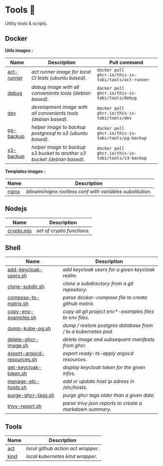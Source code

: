 # Tools :wrench:

Utility tools & scripts.

## Docker

__Utils images :__

| Name                                         | Description                                                             | Pull command                                        |
| -------------------------------------------- | ----------------------------------------------------------------------- | --------------------------------------------------- |
| [act-runner](./docker/act-runner/Dockerfile) | *act runner image for local CI tests (ubuntu based).*                   | `docker pull ghcr.io/this-is-tobi/tools/act-runner` |
| [debug](./docker/debug/Dockerfile)           | *debug image with all convenients tools (debian based).*                | `docker pull ghcr.io/this-is-tobi/tools/debug`      |
| [dev](./docker/dev/Dockerfile)               | *development image with all convenients tools (debian based).*          | `docker pull ghcr.io/this-is-tobi/tools/dev`        |
| [pg-backup](./docker/pg-backup/Dockerfile)   | *helper image to backup postgresql to s3 (ubuntu based).*               | `docker pull ghcr.io/this-is-tobi/tools/pg-backup`  |
| [s3-backup](./docker/s3-backup/Dockerfile)   | *helper image to backup s3 bucket to another s3 bucket (debian based).* | `docker pull ghcr.io/this-is-tobi/tools/s3-backup`  |

__Templates images :__

| Name                               | Description                                                |
| ---------------------------------- | ---------------------------------------------------------- |
| [nginx](./docker/nginx/Dockerfile) | *bitnami/nignx rootless conf with variables substitution.* |

## Nodejs

| Name                            | Description                |
| ------------------------------- | -------------------------- |
| [crypto.mjs](./node/crypto.mjs) | *set of crypto functions.* |

## Shell

| Name                                                             | Description                                                    |
| ---------------------------------------------------------------- | -------------------------------------------------------------- |
| [add-keycloak-users.sh](./shell/add-keycloak-users.sh)           | *add keycloak users for a given keycloak realm.*               |
| [clone-subdir.sh](./shell/clone-subdir.sh)                       | *clone a subdirectory from a git repository.*                  |
| [compose-to-matrix.sh](./shell/compose-to-matrix.sh)             | *parse docker-compose file to create github matrix.*           |
| [copy-env-examples.sh](./shell/copy-env-examples.sh)             | *copy all git project env\*-examples files to env files.*      |
| [dump-kube-pg.sh](./shell/dump-kube-pg.sh)                       | *dump / restore postgres database from / to a kubernetes pod.* |
| [delete-ghcr-image.sh](./shell/delete-ghcr-image.sh)             | *delete image and subsequent manifests from ghcr.*             |
| [export-argocd-resources.sh](./shell/export-argocd-resources.sh) | *export ready-to-apply argocd resources.*                      |
| [get-keycloak-token.sh](./shell/get-keycloak-token.sh)           | *display keycloak token for the given infos.*                  |
| [manage-etc-hosts.sh](./shell/manage-etc-hosts.sh)               | *add or update host ip adress in /etc/hosts.*                  |
| [purge-ghcr-tags.sh](./shell/purge-ghcr-tags.sh)                 | *purge ghcr tags older than a given date.*                     |
| [trivy-report.sh](./shell/trivy-report.sh)                       | *parse trivy json reports to create a markdown summary.*       |

## Tools

| Name                     | Description                        |
| ------------------------ | ---------------------------------- |
| [act](./act/README.md)   | *local github action act wrapper.* |
| [kind](./kind/README.md) | *local kubernetes kind wrapper.*   |
